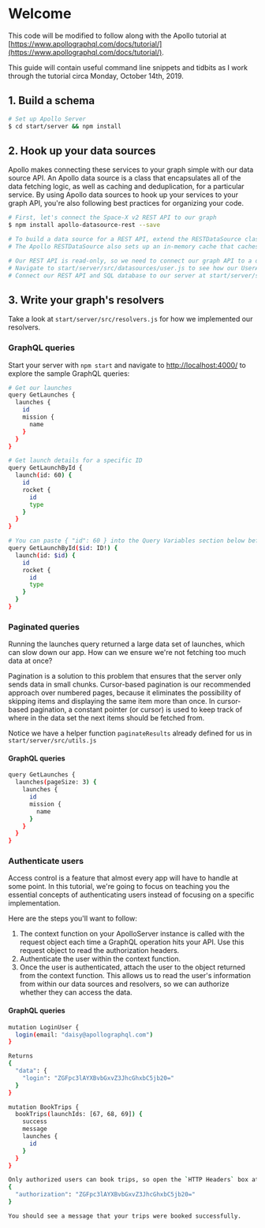 # Welcome

This code will be modified to follow along with the Apollo tutorial at [https://www.apollographql.com/docs/tutorial/](https://www.apollographql.com/docs/tutorial/).

This guide will contain useful command line snippets and tidbits as I work through the tutorial circa Monday, October 14th, 2019.

## 1. Build a schema

```sh
# Set up Apollo Server
$ cd start/server && npm install

```

## 2. Hook up your data sources

Apollo makes connecting these services to your graph simple with our data source API. An Apollo data source is a class that encapsulates all of the data fetching logic, as well as caching and deduplication, for a particular service. By using Apollo data sources to hook up your services to your graph API, you're also following best practices for organizing your code.

```sh
# First, let's connect the Space-X v2 REST API to our graph
$ npm install apollo-datasource-rest --save

# To build a data source for a REST API, extend the RESTDataSource class and define this.baseURL
# The Apollo RESTDataSource also sets up an in-memory cache that caches responses from our REST resources with no additional setup using partial query caching

# Our REST API is read-only, so we need to connect our graph API to a database for saving and fetching user data.
# Navigate to start/server/src/datasources/user.js to see how our UserAPI data source has been created.
# Connect our REST API and SQL database to our server at start/server/src/index.js

```

## 3. Write your graph's resolvers

Take a look at `start/server/src/resolvers.js` for how we implemented our resolvers.

### GraphQL queries

Start your server with `npm start` and navigate to [http://localhost:4000/](http://localhost:4000/) to explore the sample GraphQL queries:

```sh
# Get our launches
query GetLaunches {
  launches {
    id
    mission {
      name
    }
  }
}

# Get launch details for a specific ID
query GetLaunchById {
  launch(id: 60) {
    id
    rocket {
      id
      type
    }
  }
}

# You can paste { "id": 60 } into the Query Variables section below before running your query.
query GetLaunchById($id: ID!) {
  launch(id: $id) {
    id
    rocket {
      id
      type
    }
  }
}
```

### Paginated queries

Running the launches query returned a large data set of launches, which can slow down our app. How can we ensure we're not fetching too much data at once?

Pagination is a solution to this problem that ensures that the server only sends data in small chunks. Cursor-based pagination is our recommended approach over numbered pages, because it eliminates the possibility of skipping items and displaying the same item more than once. In cursor-based pagination, a constant pointer (or cursor) is used to keep track of where in the data set the next items should be fetched from.

Notice we have a helper function `paginateResults` already defined for us in `start/server/src/utils.js`

#### GraphQL queries

```sh
query GetLaunches {
  launches(pageSize: 3) {
    launches {
      id
      mission {
        name
      }
    }
  }
}
```

### Authenticate users

Access control is a feature that almost every app will have to handle at some point. In this tutorial, we're going to focus on teaching you the essential concepts of authenticating users instead of focusing on a specific implementation.

Here are the steps you'll want to follow:

1. The context function on your ApolloServer instance is called with the request object each time a GraphQL operation hits your API. Use this request object to read the authorization headers.
2. Authenticate the user within the context function.
3. Once the user is authenticated, attach the user to the object returned from the context function. This allows us to read the user's information from within our data sources and resolvers, so we can authorize whether they can access the data.

#### GraphQL queries

```sh
mutation LoginUser {
  login(email: "daisy@apollographql.com")
}

Returns
{
  "data": {
    "login": "ZGFpc3lAYXBvbGxvZ3JhcGhxbC5jb20="
  }
}

mutation BookTrips {
  bookTrips(launchIds: [67, 68, 69]) {
    success
    message
    launches {
      id
    }
  }
}

Only authorized users can book trips, so open the `HTTP Headers` box at the bottom of your GraphQL playground and paste in the login code:
{
  "authorization": "ZGFpc3lAYXBvbGxvZ3JhcGhxbC5jb20="
}

You should see a message that your trips were booked successfully.
```
